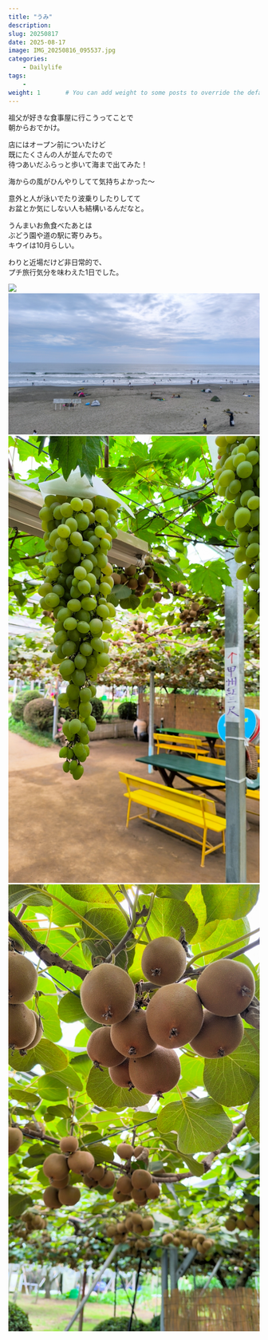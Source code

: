 ```yaml
---
title: "うみ"
description: 
slug: 20250817
date: 2025-08-17
image: IMG_20250816_095537.jpg
categories:
    - Dailylife
tags:
    - 
weight: 1       # You can add weight to some posts to override the default sorting (date descending)
---
```


祖父が好きな食事屋に行こうってことで  
朝からおでかけ。

店にはオープン前についたけど  
既にたくさんの人が並んでたので  
待つあいだふらっと歩いて海まで出てみた！

海からの風がひんやりしてて気持ちよかった〜

意外と人が泳いでたり波乗りしたりしてて  
お盆とか気にしない人も結構いるんだなと。

うんまいお魚食べたあとは  
ぶどう園や道の駅に寄りみち。  
キウイは10月らしい。

わりと近場だけど非日常的で、  
プチ旅行気分を味わえた1日でした。

<!-- gallery start -->
![](IMG_20250816_114031.jpg)
![](IMG_20250816_095537.jpg) 
![](IMG_20250816_124103.jpg)
![](IMG_20250816_124359.jpg)
<!-- gallery end -->
